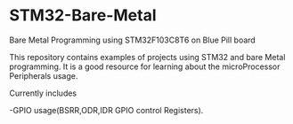 # STM32-Bare-Metal
Bare Metal Programming using STM32F103C8T6 on Blue Pill board

This repository contains examples of projects using STM32 and bare Metal programming. It is a good resource for learning about the microProcessor Peripherals usage.

Currently includes

-GPIO usage(BSRR,ODR,IDR GPIO control Registers).
